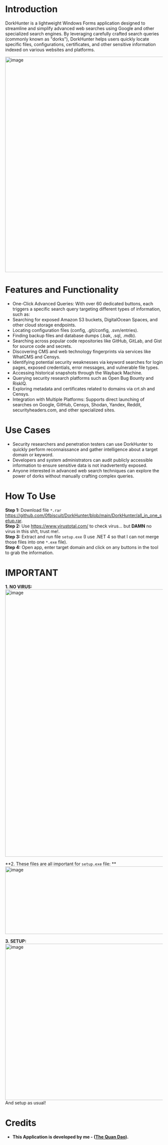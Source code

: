 # Introduction

DorkHunter is a lightweight Windows Forms application designed to streamline and simplify advanced web searches using Google and other specialized search engines. By leveraging carefully crafted search queries (commonly known as "dorks"), DorkHunter helps users quickly locate specific files, configurations, certificates, and other sensitive information indexed on various websites and platforms.  

<img width="1062" height="689" alt="image" src="https://github.com/user-attachments/assets/8e731500-c292-432d-9571-c1ec6e28c0e8" />


# Features and Functionality
- One-Click Advanced Queries: With over 60 dedicated buttons, each triggers a specific search query targeting different types of information, such as:
- Searching for exposed Amazon S3 buckets, DigitalOcean Spaces, and other cloud storage endpoints.
- Locating configuration files (config, .git/config, .svn/entries).
- Finding backup files and database dumps (.bak, .sql, .mdb).
- Searching across popular code repositories like GitHub, GitLab, and Gist for source code and secrets.
- Discovering CMS and web technology fingerprints via services like WhatCMS and Censys.
- Identifying potential security weaknesses via keyword searches for login pages, exposed credentials, error messages, and vulnerable file types.
- Accessing historical snapshots through the Wayback Machine.
- Querying security research platforms such as Open Bug Bounty and RiskIQ.
- Exploring metadata and certificates related to domains via crt.sh and Censys.
- Integration with Multiple Platforms: Supports direct launching of searches on Google, GitHub, Censys, Shodan, Yandex, Reddit, securityheaders.com, and other specialized sites.

# Use Cases
- Security researchers and penetration testers can use DorkHunter to quickly perform reconnaissance and gather intelligence about a target domain or keyword.
- Developers and system administrators can audit publicly accessible information to ensure sensitive data is not inadvertently exposed.
- Anyone interested in advanced web search techniques can explore the power of dorks without manually crafting complex queries.

# How To Use

**Step 1:** Download file `*.rar` https://github.com/0fbiscuit/DorkHunter/blob/main/DorkHunter/all_in_one_setup.rar.  
**Step 2:** Use https://www.virustotal.com/ to check virus... but **DAMN** no virus in this sh!t, trust me!.  
**Step 3:** Extract and run file `setup.exe` (I use .NET 4 so that I can not merge those files into one `*.exe` file).  
**Step 4:** Open app, enter target domain and click on any buttons in the tool to grab the information.

# IMPORTANT
**1. NO VIRUS:**  
<img width="1321" height="855" alt="image" src="https://github.com/user-attachments/assets/ae20df2d-2c50-4c72-a73b-a5abfff20f69" />  

**2. These files are all important for `setup.exe` file:  **
<img width="637" height="216" alt="image" src="https://github.com/user-attachments/assets/d792c8c5-3886-4ba2-8c96-604021851b2f" />  

**3. SETUP:**  
<img width="1073" height="500" alt="image" src="https://github.com/user-attachments/assets/16d6eb09-bcc1-4f7c-ba77-8fb75bd02461" />  
And setup as usual!

# Credits
- **This Application is developed by me - ([The Quan Dao](https://github.com/0fbiscuit)).**

